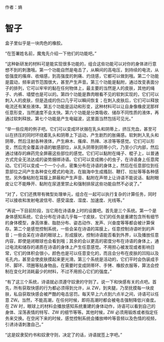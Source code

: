 作者：熵

# 智子
盒子里似乎是一块肉色的橡胶。

“在签署姓名前，魔鬼先介绍一下他们的功能吧。”

“这种新研发的材料可是能实现很多功能的，组合这些功能可以对你的身体进行意想不到的刺激哦。第一个功能自然是电击了，从瞬间的高电压，到持续的电流，从低强度的瘙痒、收缩感，到高强度的刺痛、灼烧感，它都可以做到哦。第二个功能是震动，频率调节范围很大，甚至产生声音。第三个功能是黏附，通过改变表面分子的排列，它可以牢牢的黏在任何物体上，最主要的当然是人的皮肤，其他的绳子、内裤、墙壁也是可以的。第四个功能是靠肉眼看不见的软刺实现的，它们可以刺入人的皮肤，但是造成的伤口几乎可以瞬间恢复；在刺入皮肤后，它们可以释放电流还有某些液体。第五个功能是运动和形变，这种材料可以让自身像橡皮泥那样任意形变，当然速度不会太快。第六个功能是分类吸收、储存不同性质的液体，再通过软刺释放。第七个功能是产生电磁波，这里面当然包括可见光。”

“举一些应用的例子吧。它们可以变成环状捆在乳头和阴蒂上，挤压充血，甚至可以在挤压的同时环绕着乳头和阴蒂上下运动，产生剧烈的胀痛感。软刺刺入乳头和阴蒂，然后注射各种液体，产生麻木、瘙痒、热辣、冰凉等等感觉。它们可以形变，然后完全覆盖诗语的敏感部位，从乳头阴蒂到阴蒂小穴，乃至小穴内部，然后通过储存的麻药完全屏蔽这些部位的感觉。它们可以黏附在绳子、棍子上，以普通方式完全无法达成的姿势捆绑诗语。它们可以变成微小的虫子，在诗语身上任意爬动。它们可以变成一个一个小点，密集分布在诗语的身体上，然后在任意部位到任意部位之间产生各种变化模式的电流，在脑海中生成搔刮、鞭打、拉扯等等各种感觉。另外像粘附在耳膜上屏蔽和产生声音、黏附在声带上让诗语不能说话、黏附眼皮让它不能睁开、黏附在尿道里禁止和强制排尿这些功能自然不必说了。”

“对了，它们还携带有微型处理单元，组合在一起可以执行复杂的计算任务，同时可以接收和发射电波信号、感受温度、湿度、加速度、光线等。”

“再说一下目前阶段，当它用在诗语身上时的设置吧。首先是三个系统。第一个是身体感知系统，它会分布在诗语几乎每一寸皮肤，它们的任务是重建包含所有细节的身体模型，身高体重、脂肪分布、姿态动作、发声、兴奋度等等都会被计算保存。第二个是感觉控制系统，一些会呆在诗语的耳膜上，任意控制诗语听到的声音；一些会呆在诗语的眼球上，形成膜状，控制诗语能否看到外界，以及播放任意内容，即使是闭眼球也会看到哦；其余的会以更高的密度分布在诗语的身体上，通过电流和储存的递质在诗语的身体上产生任意感觉。不用担心被发现或者影响日常，它们的体积会很小，颜色也是可以任意变化的，而且会分布在皮肤的凹陷以及毛孔内，甚至会使皮肤摸起来更光滑。第三个系统是活动的，它们平时会伪装成手环、脚环、项圈等贴身物品，在需要时变成阴蒂环、手铐、橡胶衣服等，算法会控制在变化时消耗最少的材料，不过不用担心它们的强度。”

“有了这三个系统，诗语就必须遵守奴隶的守则了。说一下和快感有关的点吧。首先，所有获取快感的行为都必须得到允许，从 ZW，到夹腿，乃至抚摸每一块皮肤，私自获取快感会被严酷的电击惩罚。每天早上六点到六点半之间，诗语可以任意 ZW。当然，不能高潮，在任何时候，即将高潮时都会被电击强制降低兴奋度。在 ZW 时，眼球上的材料会播放感知系统重建的身体动作，诗语可以看到自己的身体、淫荡表情的特写、ZW 的细节等等。其他时候，ZW 必须用锻炼或者指定任务来交换。在空闲下来的时候，感觉控制系统会播放呻吟等音频以及色情的视频，引诱诗语刺激自己。”

“这是奴隶契约书和奴隶守则，决定了的话，诗语就签上字吧。”
